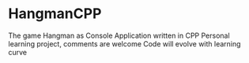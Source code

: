 # HangmanCPP
The game Hangman as Console Application written in CPP
Personal learning project, comments are welcome
Code will evolve with learning curve
